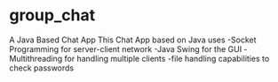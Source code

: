 # group_chat
A Java Based Chat App
This Chat App based on Java uses 
    -Socket Programming for server-client network
    -Java Swing for the GUI
    -Multithreading for handling multiple clients
    -file handling capabilities to check passwords

